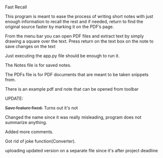 Fast Recall

This program is meant to ease the process of writing short notes with just enough information to recall the rest and if needed, return to find the original source faster by marking it on the PDF’s page.

From the menu bar you can open PDF files and extract text by simply drawing a square over the text.
Press return on the text box on the note to save changes on the text

Just executing the app.py file should be enough to run it.

The Notes file is for saved notes.

The PDFs file is for PDF documents that are meant to be taken snippets from.

There is an example pdf and note that can be opened from toolbar

UPDATE: 

~~Save feature fixed.~~ Turns out it's not

Changed the name since it was really misleading, program does not summarize anything.

Added more comments.

Got rid of joke function(Converter).


uploading updated version on a separate file since it's after project deadline